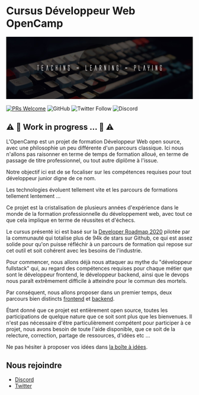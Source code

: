 # Cursus Développeur Web OpenCamp

![Bannière OpenCamp](img/open-camp-banniere.jpg)

[![PRs Welcome](https://img.shields.io/badge/PRs-welcome-brightgreen.svg?style=flat-square)](http://makeapullrequest.com) 
![GitHub](https://img.shields.io/github/license/Open-Camp/cursus)
![Twitter Follow](https://img.shields.io/twitter/follow/OpenCampDotDev?style=social)
![Discord](https://img.shields.io/discord/669180384273104898)

## :warning: :construction: Work in progress … :construction: :warning:

L'OpenCamp est un projet de formation Développeur Web open source, avec une philosophie un peu différente d'un parcours classique.
Ici nous n'allons pas raisonner en terme de temps de formation alloué, en terme de passage de titre professionnel, ou tout autre diplôme à l'issue.

Notre objectif ici est de se focaliser sur les compétences requises pour tout développeur junior digne de ce nom.

Les technologies évoluent tellement vite et les parcours de formations tellement lentement …

Ce projet est la cristalisation de plusieurs années d'expérience dans le monde de la formation professionnelle du développement web, avec tout ce que cela implique en terme de réussites et d'échecs.

Le cursus présenté ici est basé sur la [Developer Roadmap 2020](https://github.com/kamranahmedse/developer-roadmap) pilotée par la communauté qui totalise plus de 94k de stars sur Github, ce qui est assez solide pour qu'on puisse réfléchir à un parcours de formation qui repose sur cet outil et soit cohérent avec les besoins de l'industrie.

Pour commencer, nous allons déjà nous attaquer au mythe du "développeur fullstack" qui, au regard des compétences requises pour chaque métier que sont le développeur frontend, le développeur backend, ainsi que le devops nous paraît extrêmement difficile à atteindre pour le commun des mortels.

Par conséquent, nous allons proposer dans un premier temps, deux parcours bien distincts [frontend](/frontend) et [backend](/backend).

Étant donné que ce projet est entièrement open source, toutes les participations de quelque nature que ce soit sont plus que les bienvenues.
Il n'est pas nécessaire d'être particulièrement compétent pour participer à ce projet, nous avons besoin de toute l'aide disponible, que ce soit de la relecture, correction, partage de ressources, d'idées etc …

Ne pas hésiter à proposer vos idées dans [la boîte à idées](boite-a-idees.md).

## Nous rejoindre

* [Discord](https://discord.gg/R7kPn7j)
* [Twitter](https://twitter.com/OpenCampDotDev)
